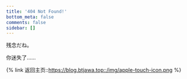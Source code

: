 ```yaml
---
title: '404 Not Found!'
bottom_meta: false
comments: false
sidebar: []
---
```


残念だね。

你迷失了……

{% link 返回主页::https://blog.btjawa.top::/img/apple-touch-icon.png %}